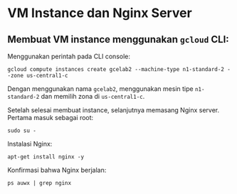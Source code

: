 # VM Instance dan Nginx Server

## Membuat VM instance menggunakan ```gcloud``` CLI:

Menggunakan perintah pada CLI console:

```
gcloud compute instances create gcelab2 --machine-type n1-standard-2 --zone us-central1-c
```

Dengan menggunakan nama ```gcelab2```, menggunakan mesin tipe ```n1-standard-2``` dan memilih zona di ```us-central1-c```.

Setelah selesai membuat instance, selanjutnya memasang Nginx server. Pertama masuk sebagai root:

```
sudo su -
```

Instalasi Nginx:

```
apt-get install nginx -y
```

Konfirmasi bahwa Nginx berjalan:

```
ps auwx | grep nginx
```

